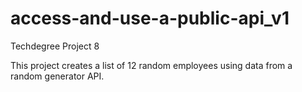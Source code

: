 # access-and-use-a-public-api_v1
 Techdegree Project 8

This project creates a list of 12 random employees using data from a random generator API.
